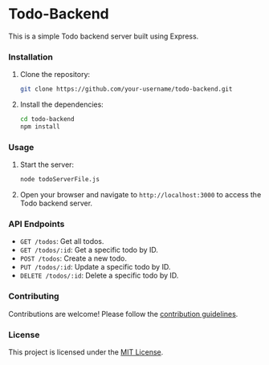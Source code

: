 # Todo-Backend

This is a simple Todo backend server built using Express.

### Installation

1. Clone the repository:

    ```bash
    git clone https://github.com/your-username/todo-backend.git
    ```

2. Install the dependencies:

    ```bash
    cd todo-backend
    npm install
    ```

### Usage

1. Start the server:

    ```bash
    node todoServerFile.js
    ```

2. Open your browser and navigate to `http://localhost:3000` to access the Todo backend server.

### API Endpoints

- `GET /todos`: Get all todos.
- `GET /todos/:id`: Get a specific todo by ID.
- `POST /todos`: Create a new todo.
- `PUT /todos/:id`: Update a specific todo by ID.
- `DELETE /todos/:id`: Delete a specific todo by ID.

### Contributing

Contributions are welcome! Please follow the [contribution guidelines](CONTRIBUTING.md).

### License

This project is licensed under the [MIT License](LICENSE).
